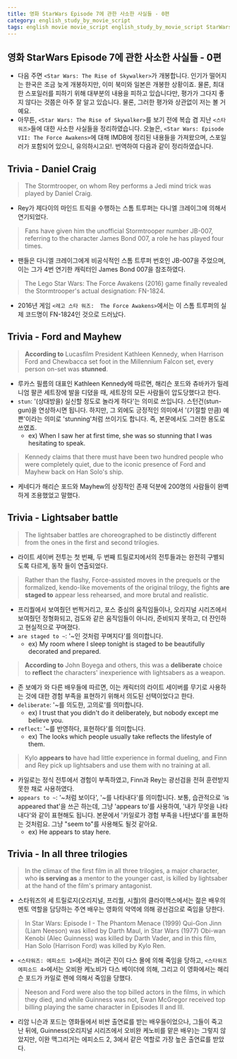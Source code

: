 ```yaml
---
title: 영화 StarWars Episode 7에 관한 사소한 사실들 - 0편
category: english_study_by_movie_script
tags: english movie movie_script english_study_by_movie_script StarWars
---
```


## 영화 StarWars Episode 7에 관한 사소한 사실들 - 0편

- 다음 주면 `<Star Wars: The Rise of Skywalker>`가 개봉합니다. 인기가 떨어지는 한국은 조금 늦게 개봉하지만, 이미 북미와 일본은 개봉한 상황이죠. 물론, 최대한 스포일러를 피하기 위해 대부분의 내용을 피하고 있습니다만, 평가가 그다지 좋지 않다는 것쯤은 아주 잘 알고 있습니다. 물론, 그러한 평가와 상관없이 저는 볼 거예요. 
- 아무튼, `<Star Wars: The Rise of Skywalker>`를 보기 전에 복습 겸 지난 `<스타워즈>`들에 대한 사소한 사실들을 정리하였습니다. 오늘은, `<Star Wars: Episode VII: The Force Awakens>`에 대해 IMDB에 정리된 내용들을 가져왔으며, 스포일러가 포함되어 있으니, 유의하시고요!. 번역하여 다음과 같이 정리하였습니다. 

## Trivia - Daniel Craig

> The Stormtrooper, on whom Rey performs a Jedi mind trick was played by Daniel Craig. 

- Rey가 제다이의 마인드 트릭을 수행하는 스톰 트루퍼는 다니엘 크레이그에 의해서 연기되었다.

> Fans have given him the unofficial Stormtrooper number JB-007, referring to the character James Bond 007, a role he has played four times. 

- 팬들은 다니엘 크레이그에게 비공식적인 스톰 트루퍼 번호인 JB-007을 주었으며, 이는 그가 4번 연기한 캐릭터인 James Bond 007을 참조하였다.

> The Lego Star Wars: The Force Awakens (2016) game finally revealed the Stormtrooper's actual designation: FN-1824.

- 2016년 게임 `<레고 스타 워즈:  The Force Awakens>`에서는 이 스톰 트루퍼의 실제 코드명이 FN-1824인 것으로 드러났다.

## Trivia - Ford and Mayhew

> **According to** Lucasfilm President Kathleen Kennedy, when Harrison Ford and Chewbacca set foot in the Millennium Falcon set, every person on-set was **stunned**. 

- 루카스 필름의 대표인 Kathleen Kennedy에 따르면, 해리슨 포드와 츄바카가 밀레니엄 팔콘 세트장에 발을 디뎠을 때, 세트장의 모든 사람들이 압도당했다고 한다.
- `stun`: '(상대방을) 실신할 정도로 놀라게 하다'는 의미로 쓰입니다. 스턴건(stun-gun)을 연상하시면 됩니다. 하지만, 그 외에도 긍정적인 의미에서 '(기절할 만큼) 예쁜'이라는 의미로 'stunning'처럼 쓰이기도 합니다. 즉, 본문에서도 그러한 용도로 쓰였죠.
  - ex) When I saw her at first time, she was so stunning that I was hesitating to speak.  

> Kennedy claims that there must have been two hundred people who were completely quiet, due to the iconic presence of Ford and Mayhew back on Han Solo's ship.

- 케네디가 해리슨 포드와 Mayhew의 상징적인 존재 덕분에 200명의 사람들이 완벽하게 조용했었고 말했다.

## Trivia - Lightsaber battle

> The lightsaber battles are choreographed to be distinctly different from the ones in the first and second trilogies. 

- 라이트 세이버 전투는 첫 번째, 두 번째 트릴로지에서의 전투들과는 완전히 구별되도록 다르게, 동작 들이 연출되었다.

> Rather than the flashy, Force-assisted moves in the prequels or the formalized, kendo-like movements of the original trilogy, the fights **are staged to** appear less rehearsed, and more brutal and realistic. 

- 프리퀄에서 보여줬던 번쩍거리고, 포스 중심의 움직임들이나, 오리지널 시리즈에서 보여줬던 정형화되고, 검도와 같은 움직임들이 아니라, 준비되지 못하고, 더 잔인하고 현실적으로 꾸며졌다.
- `are staged to ~`: '~인 것처럼 꾸며지다'를 의미합니다.
  - ex) My room where I sleep tonight is staged to be beautifully decorated and prepared.

> **According to** John Boyega and others, this was a **deliberate** choice to **reflect** the characters' inexperience with lightsabers as a weapon. 

- 존 보예가 와 다른 배우들에 따르면, 이는 캐릭터의 라이트 세이버를 무기로 사용하는 것에 대한 경험 부족을 표현하기 위해서 의도된 선택이었다고 한다.
- `deliberate`: '~를 의도한, 고의로'를 의미합니다.
  - ex) I trust that you didn't do it deliberately, but nobody except me believe you. 
- `reflect`: '~를 반영하다, 표현하다'를 의미합니다.
  - ex) The looks which people usually take reflects the lifestyle of them.

> Kylo **appears to** have had little experience in formal dueling, and Finn and Rey pick up lightsabers and use them with no training at all.

- 카일로는 정식 전투에서 경험이 부족하였고, Finn과 Rey는 광선검을 전혀 훈련받지 못한 채로 사용하였다.
- `appears to ~`: '~처럼 보이다', '~를 나타내다'를 의미합니다. 보통, 습관적으로 'is appeared that'을 쓰곤 하는데, 그냥 'appears to'를 사용하여, '내가 무엇을 나타내다'와 같이 표현해도 됩니다. 본문에서 '카일로가 경험 부족을 나탄냈다'를 표현하는 것처럼요. 그냥 "seem to"를 사용해도 될것 같아요.
  - ex) He appears to stay here.

## Trivia - In all three trilogies

> In the climax of the first film in all three trilogies, a major character, who **is serving as** a mentor to the younger cast, is killed by lightsaber at the hand of the film's primary antagonist. 

- 스타워즈의 세 트릴로지(오리지널, 프리퀄, 시퀄)의 클라이맥스에서는 젊은 배우의 멘토 역할을 담당하는 주연 배우는 영화의 악역에 의해 광선검으로 죽임을 당한다.

> In Star Wars: Episode I - The Phantom Menace (1999) Qui-Gon Jinn (Liam Neeson) was killed by Darth Maul, in Star Wars (1977) Obi-wan Kenobi (Alec Guinness) was killed by Darth Vader, and in this film, Han Solo (Harrison Ford) was killed by Kylo Ren. 

- `<스타워즈: 에피소드 1>`에서는 콰이곤 진이 다스 몰에 의해 죽임을 당하고, `<스타워즈 에피소드 4>`에서는 오비완 케노비가 다스 베이더에 의해, 그리고 이 영화에서는 해리슨 포드가 카일로 렌에 의해서 죽임을 당했다.

> Neeson and Ford were also the top billed actors in the films, in which they died, and while Guinness was not, Ewan McGregor received top billing playing the same character in Episodes II and III.

- 리암 니슨과 포드는 영화들에서 비싼 출연료를 받는 배우들이었으나, 그들이 죽고 난 뒤에, Guinness(오리지널 시리즈에서 오비완 케노비를 맡은 배우)는 그렇지 않았지만, 이완 맥그리거는 에피소드 2, 3에서 같은 역할로 가장 높은 출연료를 받았다.
